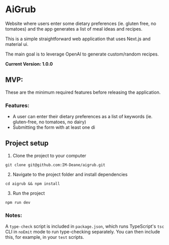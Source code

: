 # AiGrub

Website where users enter some dietary preferences (ie. gluten free, no
tomatoes) and the app generates a list of meal ideas and recipes.

This is a simple straightforward web application that uses Next.js and material
ui.

The main goal is to leverage OpenAI to generate custom/random recipes.

**Current Version: 1.0.0**

## MVP:

These are the minimum required features before releasing the application.

### Features:

- A user can enter their dietary preferences as a list of keywords (ie.
  gluten-free, no tomatoes, no dairy)
- Submitting the form with at least one di

## Project setup

1. Clone the project to your computer

```
git clone git@github.com:IM-Deane/aigrub.git
```

2. Navigate to the project folder and install dependencies

```
cd aigrub && npm install
```

3. Run the project

```
npm run dev
```

### Notes:

A `type-check` script is included in `package.json`, which runs TypeScript's
`tsc` CLI in `noEmit` mode to run type-checking separately. You can then include
this, for example, in your `test` scripts.
